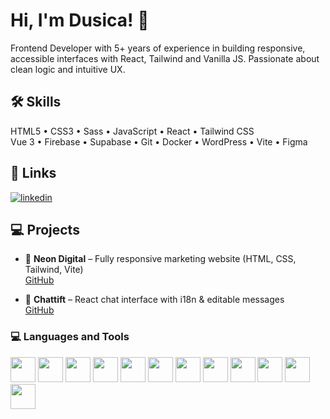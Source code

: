 
# Hi, I'm Dusica! 👋




Frontend Developer with 5+ years of experience in building responsive, accessible interfaces with React, Tailwind and Vanilla JS. Passionate about clean logic and intuitive UX.



## 🛠 Skills
HTML5 • CSS3 • Sass • JavaScript • React • Tailwind CSS  
Vue 3 • Firebase • Supabase • Git • Docker • WordPress • Vite • Figma
## 🔗 Links

[![linkedin](https://img.shields.io/badge/linkedin-0A66C2?style=for-the-badge&logo=linkedin&logoColor=white)](https://www.linkedin.com/in/dusica-andric/)



## 💻 Projects

- 🎯 **Neon Digital** – Fully responsive marketing website (HTML, CSS, Tailwind, Vite)  
  [GitHub](https://github.com/andric-dusica/neon_digital)

- 💬 **Chattift** – React chat interface with i18n & editable messages  
  [GitHub](https://github.com/andric-dusica/chainlit-project)

### 💻 Languages and Tools

<p align="left">
  <img src="https://cdn.jsdelivr.net/gh/devicons/devicon/icons/html5/html5-original.svg" width="40" />
  <img src="https://cdn.jsdelivr.net/gh/devicons/devicon/icons/css3/css3-original.svg" width="40" />
  <img src="https://cdn.jsdelivr.net/gh/devicons/devicon/icons/sass/sass-original.svg" width="40" />
  <img src="https://cdn.jsdelivr.net/gh/devicons/devicon/icons/javascript/javascript-original.svg" width="40" />
  <img src="https://cdn.jsdelivr.net/gh/devicons/devicon/icons/react/react-original.svg" width="40" />
  <img src="https://cdn.jsdelivr.net/gh/devicons/devicon/icons/vuejs/vuejs-original.svg" width="40" />
  <img src="https://cdn.jsdelivr.net/gh/devicons/devicon/icons/firebase/firebase-plain.svg" width="40" />
  <img src="https://cdn.jsdelivr.net/gh/devicons/devicon/icons/supabase/supabase-original.svg" width="40" />
  <img src="https://cdn.jsdelivr.net/gh/devicons/devicon/icons/git/git-original.svg" width="40" />
  <img src="https://cdn.jsdelivr.net/gh/devicons/devicon/icons/docker/docker-original.svg" width="40" />
  <img src="https://cdn.jsdelivr.net/gh/devicons/devicon/icons/wordpress/wordpress-plain.svg" width="40" />
  <img src="https://cdn.jsdelivr.net/gh/devicons/devicon/icons/figma/figma-original.svg" width="40" />
</p>
